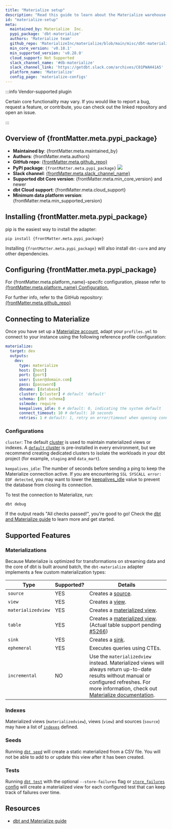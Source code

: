 ```yaml
---
title: "Materialize setup"
description: "Read this guide to learn about the Materialize warehouse setup in dbt."
id: "materialize-setup"
meta:
  maintained_by: Materialize  Inc.
  pypi_package: 'dbt-materialize'
  authors: 'Materialize team'
  github_repo: 'MaterializeInc/materialize/blob/main/misc/dbt-materialize'
  min_core_version: 'v0.18.1'
  min_supported_version: 'v0.28.0'
  cloud_support: Not Supported
  slack_channel_name: '#db-materialize'
  slack_channel_link: 'https://getdbt.slack.com/archives/C01PWAH41A5'
  platform_name: 'Materialize'
  config_page: 'materialize-configs'
---
```


:::info Vendor-supported plugin

Certain core functionality may vary. If you would like to report a bug, request a feature, or contribute, you can check out the linked repository and open an issue.

:::

<h2> Overview of {frontMatter.meta.pypi_package} </h2>

<ul>
    <li><strong>Maintained by</strong>: {frontMatter.meta.maintained_by}</li>
    <li><strong>Authors</strong>: {frontMatter.meta.authors}</li>
    <li><strong>GitHub repo</strong>: <a href={`https://github.com/${frontMatter.meta.github_repo}`}>{frontMatter.meta.github_repo}</a><a href={`https://github.com/${frontMatter.meta.github_repo}`}></a></li>
    <li><strong>PyPI package</strong>: <code>{frontMatter.meta.pypi_package}</code> <a href={`https://badge.fury.io/py/${frontMatter.meta.pypi_package}`}><img src={`https://badge.fury.io/py/${frontMatter.meta.pypi_package}.svg`}/></a></li>
    <li><strong>Slack channel</strong>: <a href={frontMatter.meta.slack_channel_link}>{frontMatter.meta.slack_channel_name}</a></li>
    <li><strong>Supported dbt Core version</strong>: {frontMatter.meta.min_core_version} and newer</li>
    <li><strong>dbt Cloud support</strong>: {frontMatter.meta.cloud_support}</li>
    <li><strong>Minimum data platform version</strong>: {frontMatter.meta.min_supported_version}</li>
    </ul>

<h2> Installing {frontMatter.meta.pypi_package} </h2>

pip is the easiest way to install the adapter:

<code>pip install {frontMatter.meta.pypi_package}</code>

<p>Installing <code>{frontMatter.meta.pypi_package}</code> will also install <code>dbt-core</code> and any other dependencies.</p>

<h2> Configuring {frontMatter.meta.pypi_package} </h2>

<p>For {frontMatter.meta.platform_name}-specifc configuration, please refer to <a href={frontMatter.meta.config_page}>{frontMatter.meta.platform_name} Configuration.</a> </p>

<p>For further info, refer to the GitHub repository: <a href={`https://github.com/${frontMatter.meta.github_repo}`}>{frontMatter.meta.github_repo}</a></p>

## Connecting to Materialize

Once you have set up a [Materialize account](https://materialize.com/register/), adapt your `profiles.yml` to connect to your instance using the following reference profile configuration:

<File name='~/.dbt/profiles.yml'>

```yaml
materialize:
  target: dev
  outputs:
    dev:
      type: materialize
      host: [host]
      port: [port]
      user: [user@domain.com]
      pass: [password]
      dbname: [database]
      cluster: [cluster] # default 'default'
      schema: [dbt schema]
      sslmode: require
      keepalives_idle: 0 # default: 0, indicating the system default
      connect_timeout: 10 # default: 10 seconds
      retries: 1 # default: 1, retry on error/timeout when opening connections
```

</File>

### Configurations

`cluster`: The default [cluster](https://materialize.com/docs/overview/key-concepts/#clusters) is used to maintain materialized views or indexes. A [`default` cluster](https://materialize.com/docs/sql/show-clusters/#default-cluster) is pre-installed in every environment, but we recommend creating dedicated clusters to isolate the workloads in your dbt project (for example, `staging` and `data_mart`).

`keepalives_idle`: The number of seconds before sending a ping to keep the Materialize connection active. If you are encountering `SSL SYSCALL error: EOF detected`, you may want to lower the [keepalives_idle](https://docs.getdbt.com/reference/warehouse-setups/postgres-setup#keepalives_idle) value to prevent the database from closing its connection.

To test the connection to Materialize, run:

```
dbt debug
```

If the output reads "All checks passed!", you’re good to go! Check the [dbt and Materialize guide](https://materialize.com/docs/guides/dbt/) to learn more and get started.

## Supported Features

### Materializations

Because Materialize is optimized for transformations on streaming data and the core of dbt is built around batch, the `dbt-materialize` adapter implements a few custom materialization types:

Type | Supported? | Details
-----|------------|----------------
`source` | YES | Creates a [source](https://materialize.com/docs/sql/create-source/).
`view` | YES | Creates a [view](https://materialize.com/docs/sql/create-view/#main).
`materializedview` | YES | Creates a [materialized view](https://materialize.com/docs/sql/create-materialized-view/#main).
`table` | YES | Creates a [materialized view](https://materialize.com/docs/sql/create-materialized-view/#main). (Actual table support pending [#5266](https://github.com/MaterializeInc/materialize/issues/5266))
`sink` | YES | Creates a [sink](https://materialize.com/docs/sql/create-sink/#main).
`ephemeral` | YES | Executes queries using <Term id="cte">CTEs</Term>.
`incremental` | NO | Use the `materializedview` <Term id="materialization" /> instead. Materialized views will always return up-to-date results without manual or configured refreshes. For more information, check out [Materialize documentation](https://materialize.com/docs/).

### Indexes

Materialized views (`materializedview`), views (`view`) and sources (`source`) may have a list of [`indexes`](/reference/resource-configs/materialize-configs#indexes) defined.

### Seeds

Running [`dbt seed`](commands/seed) will create a static materialized <Term id="view" /> from a CSV file. You will not be able to add to or update this view after it has been created.

### Tests

Running [`dbt test`](commands/test) with the optional `--store-failures` flag or [`store_failures` config](resource-configs/store_failures) will create a materialized view for each configured test that can keep track of failures over time.

## Resources

- [dbt and Materialize guide](https://materialize.com/docs/guides/dbt/)
